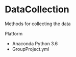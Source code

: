 # DataCollection
Methods for collecting the data

Platform
- Anaconda Python 3.6
- GroupProject.yml
